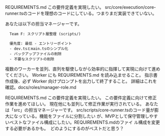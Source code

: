 REQUIREMENTS.md
この要件定義を実現したい。
src/core/execution/core-runner.tsのコードを理想のコードにしている。つまりまだ実装できていない。

あなたは以下の担当マネージャーです。
```
  Team F: スクリプト層整理 (scripts/)

  優先度: 最低 - エントリーポイント
  - dev.tsとmain.tsのシンプル化
  - バックアップファイルの削除
  - 不要なスクリプトの削除
```

複数のワーカーを並列、直列を駆使しながら効率的に指揮して実現に向けて進めてください。
Worker にも REQUIREMENTS.md を読み込ませること。
指示書作成後、必ず Worker 向けプロンプトを出力して終了すること。
詳細はこれを確認。docs/roles/manager-role.md

REQUIREMENTS.md
この要件定義を実現したい。
この要件定義に向けて修正作業を進めてほしい。
現在他にも並列して修正作業が実行されている。
あなたは「src」の担当マネージャーです。
src/scripts/core-runner.tsのコード量が膨大になっている。機能をファイルに分割したい
が、MVPとして保守管理しやすいベストなファイル構成にしたい。REQUIREMENTS.mdのファイ
ル構成を変更する必要があるかも。　どのようにするのがベストだと思う？

